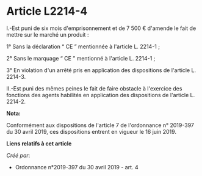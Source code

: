 # Article L2214-4

I.-Est puni de six mois d'emprisonnement et de 7 500 € d'amende le fait de mettre sur le marché un produit :

1° Sans la déclaration “ CE ” mentionnée à l'article L. 2214-1 ;

2° Sans le marquage “ CE ” mentionné à l'article L. 2214-1 ;

3° En violation d'un arrêté pris en application des dispositions de l'article L. 2214-3.

II.-Est puni des mêmes peines le fait de faire obstacle à l'exercice des fonctions des agents habilités en application des
dispositions de l'article L. 2214-2.

**Nota:**

Conformément aux dispositions de l'article 7 de l'ordonnance n° 2019-397 du 30 avril 2019, ces dispositions entrent en
vigueur le 16 juin 2019.

**Liens relatifs à cet article**

_Créé par_:

  - Ordonnance n°2019-397 du 30 avril 2019 - art. 4
